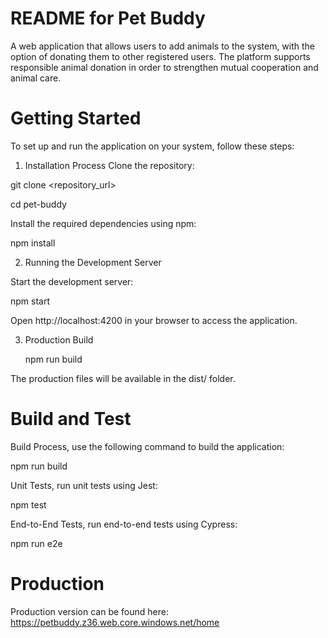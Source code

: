 # README for Pet Buddy

A web application that allows users to add animals to the system, with the option of donating them to other registered users. The platform supports responsible animal donation in order to strengthen mutual cooperation and animal care.

# Getting Started

To set up and run the application on your system, follow these steps:

1. Installation Process
Clone the repository:

  git clone <repository_url>
  
  cd pet-buddy

Install the required dependencies using npm:

  npm install


 2. Running the Development Server

Start the development server:

  npm start
  
Open http://localhost:4200 in your browser to access the application.

3. Production Build
   
   npm run build
   
The production files will be available in the dist/ folder.

# Build and Test

Build Process,
use the following command to build the application:

  npm run build
  
Unit Tests,
run unit tests using Jest:

  npm test
  
End-to-End Tests,
run end-to-end tests using Cypress:

  npm run e2e

# Production
 Production version can be found here: https://petbuddy.z36.web.core.windows.net/home 

